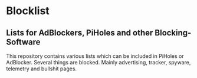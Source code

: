 # Blocklist
Lists for AdBlockers, PiHoles and other Blocking-Software
-----------------------------

This repository contains various lists which can be included in PiHoles or AdBlocker. Several things are blocked. Mainly advertising, tracker, spyware, telemetry and bullshit pages.
